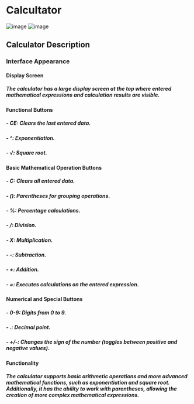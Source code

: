 # Calcultator 
![image](https://github.com/Patrykus9371/Android_Studio_Project/assets/59690880/48407a7d-c58d-4433-9625-427e362011b6)
![image](https://github.com/Patrykus9371/Android_Studio_Project/assets/59690880/04600106-dee7-48e4-b88a-207864a663c0)
## Calculator Description
### Interface Appearance
#### Display Screen
##### The calculator has a large display screen at the top where entered mathematical expressions and calculation results are visible. 
#### Functional Buttons
##### - CE: Clears the last entered data.
##### - ^: Exponentiation.
##### - √: Square root.
#### Basic Mathematical Operation Buttons
##### - C: Clears all entered data.
##### - (): Parentheses for grouping operations.
##### - %: Percentage calculations.
##### - /: Division.
##### - X: Multiplication.
##### - -: Subtraction.
##### - +: Addition.
##### - =: Executes calculations on the entered expression.
#### Numerical and Special Buttons
##### - 0-9: Digits from 0 to 9.
##### - .: Decimal point.
##### - +/-: Changes the sign of the number (toggles between positive and negative values).
#### Functionality
##### The calculator supports basic arithmetic operations and more advanced mathematical functions, such as exponentiation and square root. Additionally, it has the ability to work with parentheses, allowing the creation of more complex mathematical expressions.
